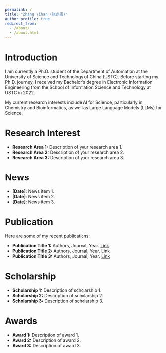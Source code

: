 ```yaml
---
permalink: /
title: "Zhang Yihan (张亦涵)"
author_profile: true
redirect_from: 
  - /about/
  - /about.html
---
```


Introduction
======
I am currently a Ph.D. student of the Department of Automation at the University of Science and Technology of China (USTC). Before starting my Ph.D. journey, I received my Bachelor's degree in Electronic Information Engineering from the School of Information Science and Technology at USTC in 2022. 

My current research interests include AI for Science, particularly in Chemistry and Bioinformatics, as well as Large Language Models (LLMs) for Science. 

Research Interest
======

- **Research Area 1:** Description of your research area 1.
- **Research Area 2:** Description of your research area 2.
- **Research Area 3:** Description of your research area 3.

News
======
- **[Date]**: News item 1.
- **[Date]**: News item 2.
- **[Date]**: News item 3.

Publication
======
Here are some of my recent publications:
- **Publication Title 1:** Authors, Journal, Year. [Link](#)
- **Publication Title 2:** Authors, Journal, Year. [Link](#)
- **Publication Title 3:** Authors, Journal, Year. [Link](#)

Scholarship
======
- **Scholarship 1:** Description of scholarship 1.
- **Scholarship 2:** Description of scholarship 2.
- **Scholarship 3:** Description of scholarship 3.

Awards
======
- **Award 1:** Description of award 1.
- **Award 2:** Description of award 2.
- **Award 3:** Description of award 3.

